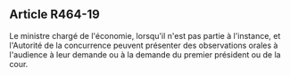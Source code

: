 Article R464-19
----
Le ministre chargé de l'économie, lorsqu'il n'est pas partie à l'instance, et
l'Autorité de la concurrence peuvent présenter des observations orales à
l'audience à leur demande ou à la demande du premier président ou de la cour.
